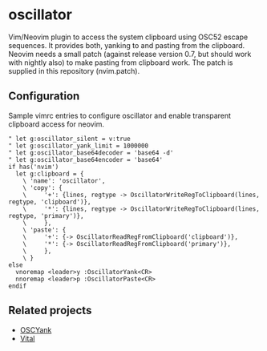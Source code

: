 # oscillator

Vim/Neovim plugin to access the system clipboard using OSC52 escape sequences.
It provides both, yanking to and pasting from the clipboard. Neovim needs a
small patch (against release version 0.7, but should work with nightly also) to
make pasting from clipboard work. The patch is supplied in this repository
(nvim.patch).

## Configuration

Sample vimrc entries to configure oscillator and enable transparent clipboard
access for neovim.

    " let g:oscillator_silent = v:true
    " let g:oscillator_yank_limit = 1000000
    " let g:oscillator_base64decoder = 'base64 -d'
    " let g:oscillator_base64encoder = 'base64'
    if has('nvim')
      let g:clipboard = {
        \ 'name': 'oscillator',
        \ 'copy': {
        \     '+': {lines, regtype -> OscillatorWriteRegToClipboard(lines, regtype, 'clipboard')},
        \     '*': {lines, regtype -> OscillatorWriteRegToClipboard(lines, regtype, 'primary')},
        \     },
        \ 'paste': {
        \     '+': {-> OscillatorReadRegFromClipboard('clipboard')},
        \     '*': {-> OscillatorReadRegFromClipboard('primary')},
        \     },
        \ }
    else
      vnoremap <leader>y :OscillatorYank<CR>
      nnoremap <leader>p :OscillatorPaste<CR>
    endif

## Related projects

- [OSCYank](https://github.com/ojroques/vim-oscyank)
- [Vital](https://github.com/vim-jp/vital.vim)
